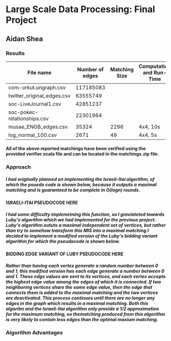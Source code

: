 # Large Scale Data Processing: Final Project
## Aidan Shea


### Results
|           File name           |        Number of edges       | Matching Size | Computation and Run-Time |
| ------------------------------| ---------------------------- | ------------- | ------------------------ |
| com-orkut.ungraph.csv         | 117185083                    | 
| twitter_original_edges.csv    | 63555749                     |
| soc-LiveJournal1.csv          | 42851237                     |
| soc-pokec-relationships.csv   | 22301964                     |
| musae_ENGB_edges.csv          | 35324                        |  2296         | 4x4, 10s                 |
| log_normal_100.csv            | 2671                         |  49           | 4x4, 5s                  |
#### All of the above reported matchings have been verified using the provided verifier.scala file and can be located in the matchings.zip file.

### Approach
##### I had originally planned on implementing the Israeli-Itai algorithm, of which the psuedo code is shown below, because it outputs a maximal matching and is guaranteed to be complete in O(logn) rounds.
#### ISRAELI-ITAI PSEUDOCODE HERE
##### I had some difficulty implemetning this function, so I graviateted towards Luby's algorithm which we had implemented for the previous project. Luby's algorithm oututs a maximal independent set of vertices, but rather than try to somehow transform this MIS into a maximal matching I decided to implement a modified version of the Luby's bidding variant algorithm for which the pseudocode is shown below.
#### BIDDING EDGE VARIANT OF LUBY PSEUDOCODE HERE
##### Rather than having each vertex generate a random number between 0 and 1, this modified version has each edge generate a number between 0 and 1. These edge values are sent to its vertices, and each vertex accepts the highest edge value among the edges of which it is connected. If two neighboring vertices share the same edge value, then the edge that connects them is added to the maximal matching and the two vertices are deactivated. This process continues until there are no longer any edges in the graph which results in a maximal matching. Both this algoritm and the Israeli-Itai algorithm only provide a 1/2 approximation for the maximum matching, so thematching produced from this algorithm is very likely to contain less edges than the optimal maxium matching. 
### Algorithm Advantages



